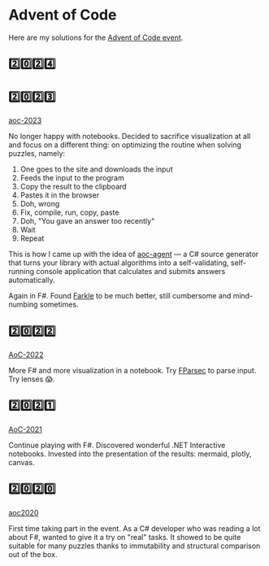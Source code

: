 # Advent of Code

Here are my solutions for the [Advent of Code event](https://adventofcode.com/).

## :two::zero::two::four:



## :two::zero::two::three:

[aoc-2023](https://github.com/mazharenko/aoc-2023)

No longer happy with notebooks. Decided to sacrifice visualization at all and focus on a different thing: on optimizing the routine when solving puzzles, namely:

1. One goes to the site and downloads the input
2. Feeds the input to the program
3. Copy the result to the clipboard
4. Pastes it in the browser
5. Doh, wrong
6. Fix, compile, run, copy, paste
7. Doh, "You gave an answer too recently"
8. Wait
9. Repeat

This is how I came up with the idea of [aoc-agent](https://github.com/mazharenko/aoc-agent) — a C# source generator that turns your library with actual algorithms into a self-validating, self-running console application that calculates and submits answers automatically.

Again in F#. Found [Farkle](https://teo-tsirpanis.github.io/Farkle/) to be much better, still cumbersome and mind-numbing sometimes.

## :two::zero::two::two:

[AoC-2022](https://github.com/mazharenko/AoC-2022)

More F# and more visualization in a notebook. Try [FParsec](https://github.com/stephan-tolksdorf/fparsec) to parse input. Try lenses 😱.

## :two::zero::two::one:

[AoC-2021](https://github.com/mazharenko/AoC-2021)

Continue playing with F#. Discovered wonderful .NET Interactive notebooks. Invested into the presentation of the results: mermaid, plotly, canvas.

## :two::zero::two::zero:

[aoc2020](https://github.com/mazharenko/aoc2020)

First time taking part in the event. As a C# developer who was reading a lot about F#, wanted to give it a try on "real" tasks. It showed to be quite suitable for many puzzles thanks to immutability and structural comparison out of the box.
